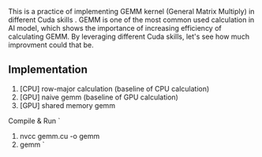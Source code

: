 This is a practice of implementing GEMM kernel (General Matrix Multiply) in different Cuda skills .
GEMM is one of the most common used calculation in AI model, which shows the importance of increasing efficiency of calculating GEMM.
By leveraging different Cuda skills, let's see how much improvment could that be.

## Implementation
1. [CPU] row-major calculation (baseline of CPU calculation)
2. [GPU] naive gemm (baseline of GPU calculation)
3. [GPU] shared memory gemm

Compile & Run
`
1. nvcc gemm.cu -o gemm
2. gemm
`